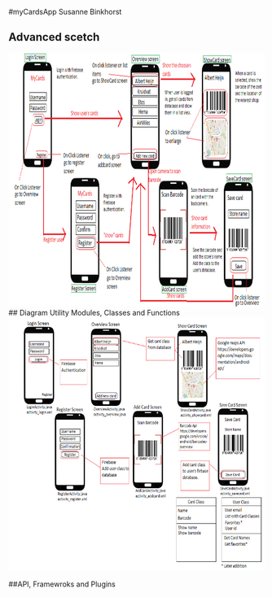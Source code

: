 #myCardsApp
Susanne Binkhorst

## Advanced scetch
<img src="doc/design.png" alt="visual sketch" width="900" height="500"/>
## Diagram Utility Modules, Classes and Functions
<img src="doc/utility.png" alt="visual sketch" width="900" height="500"/>

##API, Framewroks and Plugins
